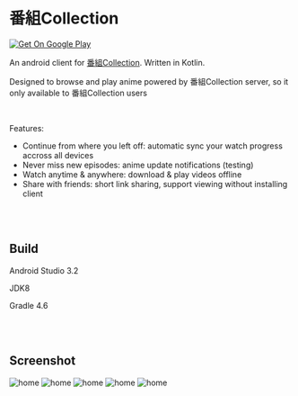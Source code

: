 # 番組Collection

[![Get On Google Play](https://play.google.com/intl/en_us/badges/images/badge_new.png)](https://play.google.com/store/apps/details?id=co.bangumi.Cassiopeia)

An android client for [番組Collection](https://bangumi.co). Written in Kotlin.

Designed to browse and play anime powered by 番組Collection server, so it only available to 番組Collection users

</br>

Features:
 - Continue from where you left off: automatic sync your watch progress accross all devices
 - Never miss new episodes: anime update notifications (testing)
 - Watch anytime & anywhere: download & play videos offline
 - Share with friends: short link sharing, support viewing without installing client

</br></br>

## Build

Android Studio 3.2

JDK8

Gradle 4.6

</br></br>

## Screenshot

![home](http://storage.shadowyspirits.cn/image/home.png?imageMogr2/thumbnail/!30p)
![home](http://storage.shadowyspirits.cn/image/list.png?imageMogr2/thumbnail/!30p)
![home](http://storage.shadowyspirits.cn/image/detail.png?imageMogr2/thumbnail/!30p)
![home](http://storage.shadowyspirits.cn/image/download.png?imageMogr2/thumbnail/!30p)
![home](http://storage.shadowyspirits.cn/image/player.png?imageMogr2/thumbnail/!60p)
